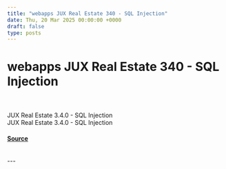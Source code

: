 ```yaml
---
title: "webapps JUX Real Estate 340 - SQL Injection"
date: Thu, 20 Mar 2025 00:00:00 +0000
draft: false
type: posts
---
```

# webapps JUX Real Estate 340 - SQL Injection

<br/>

<br/>
JUX Real Estate 3.4.0 - SQL Injection
<br/>
JUX Real Estate 3.4.0 - SQL Injection

#### [Source](https://www.exploit-db.com/exploits/52089)

<br/>
---
